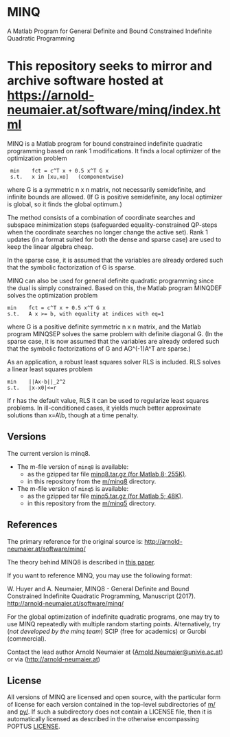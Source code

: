 # MINQ
A Matlab Program for General Definite and Bound Constrained Indefinite Quadratic Programming

This repository seeks to mirror and archive software hosted at https://arnold-neumaier.at/software/minq/index.html
===

MINQ is a Matlab program for bound constrained indefinite quadratic programming based on rank 1 modifications. It finds a local optimizer of the optimization problem

     min    fct = c^T x + 0.5 x^T G x 
     s.t.   x in [xu,xo]   (componentwise)

where G is a symmetric n x n matrix, not necessarily semidefinite, and infinite bounds are allowed. (If G is positive semidefinite, any local optimizer is global, so it finds the global optimum.)

The method consists of a combination of coordinate searches and subspace minimization steps (safeguarded equality-constrained QP-steps when the coordinate searches no longer change the active set). Rank 1 updates (in a format suited for both the dense and sparse case) are used to keep the linear algebra cheap.

In the sparse case, it is assumed that the variables are already ordered such that the symbolic factorization of G is sparse.

MINQ can also be used for general definite quadratic programming since the dual is simply constrained. Based on this, the Matlab program MINQDEF solves the optimization problem

    min    fct = c^T x + 0.5 x^T G x 
    s.t.   A x >= b, with equality at indices with eq=1

where G is a positive definite symmetric n x n matrix, and the Matlab program MINQSEP solves the same problem with definite diagonal G. (In the sparse case, it is now assumed that the variables are already ordered such that the symbolic factorizations of G and AG^(-1)A^T are sparse.)

As an application, a robust least squares solver RLS is included. RLS solves a linear least squares problem

    min    ||Ax-b||_2^2  
    s.t.   |x-x0|<=r

If r has the default value, RLS it can be used to regularize least squares problems. In ill-conditioned cases, it yields much better approximate solutions than x=A\b, though at a time penalty.

## Versions
The current version is minq8. 
- The m-file version of `minq8` is available:
  - as the gzipped tar file [minq8.tar.gz (for Matlab 8; 255K)](https://arnold-neumaier.at/software/minq/minq8.tar.gz).
  - in this repository from the [m/minq8](https://github.com/POptUS/MINQ/tree/main/m/minq8) directory. 
- The m-file version of `minq5` is available:
  - as the gzipped tar file [minq5.tar.gz (for Matlab 5; 48K)](https://arnold-neumaier.at/software/minq/minq5.tar.gz).
  - in this repository from the [m/minq5](https://github.com/POptUS/MINQ/tree/main/m/minq5) directory. 

## References
The primary reference for the original source is: http://arnold-neumaier.at/software/minq/

The theory behind MINQ8 is described in [this paper](https://arnold-neumaier.at/software/minq/minq8/minq8.pdf).

If you want to reference MINQ, you may use the following format:

W. Huyer and A. Neumaier, MINQ8 - General Definite and Bound Constrained Indefinite Quadratic Programming, Manuscript (2017). http://arnold-neumaier.at/software/minq/

For the global optimization of indefinite quadratic programs, one may try to use MINQ repeatedly with multiple random starting points. Alternatively, try (*not developed by the minq team*) SCIP (free for academics) or Gurobi (commercial).

Contact the lead author Arnold Neumaier at (Arnold.Neumaier@univie.ac.at) or via (http://arnold-neumaier.at)

## License 
All versions of MINQ are licensed and open source, with the particular form of license for each version contained in the top-level subdirectories of [m/](/m/) and [py/](/py/).  If such a subdirectory does not contain a LICENSE file, then it is automatically licensed as described in the otherwise encompassing POPTUS [LICENSE](/LICENSE).  
